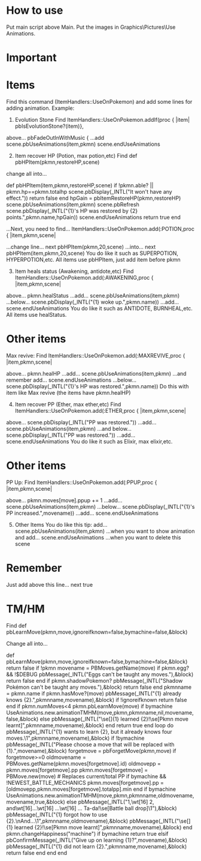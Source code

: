 # How to use 
Put main script above Main.
Put the images in Graphics\Pictures\Use Animations.

# Important 

# Items 

Find this command (ItemHandlers::UseOnPokemon) and add some lines for adding animation.
Example:

1) Evolution Stone
Find
ItemHandlers::UseOnPokemon.addIf(proc { |item| pbIsEvolutionStone?(item)},

above...
	pbFadeOutInWithMusic {
...add
      scene.pbUseAnimations(item,pkmn)
      scene.endUseAnimations

2) Item recover HP (Potion, max potion,etc)
Find
def pbHPItem(pkmn,restoreHP,scene)

change all into...

def pbHPItem(item,pkmn,restoreHP,scene)
  if !pkmn.able? || pkmn.hp==pkmn.totalhp
    scene.pbDisplay(_INTL("It won't have any effect."))
    return false
  end
  hpGain = pbItemRestoreHP(pkmn,restoreHP)
  scene.pbUseAnimations(item,pkmn)
  scene.pbRefresh
  scene.pbDisplay(_INTL("{1}'s HP was restored by {2} points.",pkmn.name,hpGain))
  scene.endUseAnimations
  return true
end

...Next, you need to find...
ItemHandlers::UseOnPokemon.add(:POTION,proc { |item,pkmn,scene|

...change line...
	next pbHPItem(pkmn,20,scene)
...into...
	next pbHPItem(item,pkmn,20,scene)
You do like it such as SUPERPOTION, HYPERPOTION,etc. All items use pbHPItem, just add item before pkmn

3) Item heals status (Awakening, antidote,etc)
Find
ItemHandlers::UseOnPokemon.add(:AWAKENING,proc { |item,pkmn,scene|

above...
	pkmn.healStatus
...add...
	scene.pbUseAnimations(item,pkmn)
...below...
	scene.pbDisplay(_INTL("{1} woke up.",pkmn.name))
...add...
	scene.endUseAnimations
You do like it such as ANTIDOTE, BURNHEAL,etc. All items use healStatus.

# Other items 
Max revive:
Find
ItemHandlers::UseOnPokemon.add(:MAXREVIVE,proc { |item,pkmn,scene|

above...
	pkmn.healHP
...add...
	scene.pbUseAnimations(item,pkmn)
...and remember add...
	scene.endUseAnimations
...below...
	scene.pbDisplay(_INTL("{1}'s HP was restored.",pkmn.name))
Do this with item like Max revive (the items have pkmn.healHP)

4) Item recover PP (Ether, max ether,etc)
Find
ItemHandlers::UseOnPokemon.add(:ETHER,proc { |item,pkmn,scene|

above...
	scene.pbDisplay(_INTL("PP was restored."))
...add...
	scene.pbUseAnimations(item,pkmn)
...and below...
	scene.pbDisplay(_INTL("PP was restored."))
...add...
	scene.endUseAnimations
You do like it such as Elixir, max elixir,etc.

# Other items 
PP Up:
Find
ItemHandlers::UseOnPokemon.add(:PPUP,proc { |item,pkmn,scene|

above...
	pkmn.moves[move].ppup += 1
...add...
	scene.pbUseAnimations(item,pkmn)
...below...
	scene.pbDisplay(_INTL("{1}'s PP increased.",movename))
...add...
	scene.endUseAnimations

5) Other Items
You do like this tip:
add...
	scene.pbUseAnimations(item,pkmn)
...when you want to show animation and add...
	scene.endUseAnimations
...when you want to delete this scene

# Remember 
Just add above this line...
	next true

# TM/HM 

Find
def pbLearnMove(pkmn,move,ignoreifknown=false,bymachine=false,&block)

Change all into...

def pbLearnMove(pkmn,move,ignoreifknown=false,bymachine=false,&block)
  return false if !pkmn
  movename = PBMoves.getName(move)
  if pkmn.egg? && !$DEBUG
    pbMessage(_INTL("Eggs can't be taught any moves."),&block)
    return false
  end
  if pkmn.shadowPokemon?
    pbMessage(_INTL("Shadow Pokémon can't be taught any moves."),&block)
    return false
  end
  pkmnname = pkmn.name
  if pkmn.hasMove?(move)
    pbMessage(_INTL("{1} already knows {2}.",pkmnname,movename),&block) if !ignoreifknown
    return false
  end
  if pkmn.numMoves<4
    pkmn.pbLearnMove(move)
    if bymachine
      UseAnimations.new.animationTMHM(move,pkmn,pkmnname,nil,movename,false,&block)
    else
      pbMessage(_INTL("\\se[]{1} learned {2}!\\se[Pkmn move learnt]",pkmnname,movename),&block)
    end
    return true
  end
  loop do
    pbMessage(_INTL("{1} wants to learn {2}, but it already knows four moves.\1",pkmnname,movename),&block) if !bymachine
    pbMessage(_INTL("Please choose a move that will be replaced with {1}.",movename),&block)
    forgetmove = pbForgetMove(pkmn,move)
    if forgetmove>=0
      oldmovename = PBMoves.getName(pkmn.moves[forgetmove].id)
      oldmovepp   = pkmn.moves[forgetmove].pp
      pkmn.moves[forgetmove] = PBMove.new(move)   # Replaces current/total PP
      if bymachine && !NEWEST_BATTLE_MECHANICS
        pkmn.moves[forgetmove].pp = [oldmovepp,pkmn.moves[forgetmove].totalpp].min
      end
      if bymachine
        UseAnimations.new.animationTMHM(move,pkmn,pkmnname,oldmovename,movename,true,&block)
      else
        pbMessage(_INTL("1,\\wt[16] 2, and\\wt[16]...\\wt[16] ...\\wt[16] ... Ta-da!\\se[Battle ball drop]\1"),&block)
        pbMessage(_INTL("{1} forgot how to use {2}.\\nAnd...\1",pkmnname,oldmovename),&block)
        pbMessage(_INTL("\\se[]{1} learned {2}!\\se[Pkmn move learnt]",pkmnname,movename),&block)
      end
      pkmn.changeHappiness("machine") if bymachine
      return true
    elsif pbConfirmMessage(_INTL("Give up on learning {1}?",movename),&block)
      pbMessage(_INTL("{1} did not learn {2}.",pkmnname,movename),&block)
      return false
    end
  end
end
